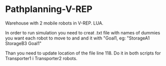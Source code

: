 # Pathplanning-V-REP
Warehouse with 2 mobile robots in V-REP. LUA.

In order to run simulation you need to creat .txt file with names of dummies you want each robot to move to and and it with "Goal1, eg: 
"StorageA1
StorageB3
Goal1"

Than you need to update location of the file line 118. Do it in both scripts for Transporter1 i Transporter2 robots.
